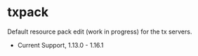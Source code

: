 # txpack
Default resource pack edit (work in progress) for the tx servers.

- Current Support, 1.13.0 - 1.16.1
